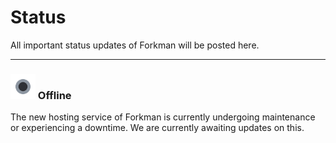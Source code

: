 # Status
All important status updates of Forkman will be posted here.

___

### <div class="heading"><img src="_media/offline.png" width="40" height="40"> Offline</div>
<p>The new hosting service of Forkman is currently undergoing maintenance or experiencing a downtime. We are currently awaiting updates on this.</p>